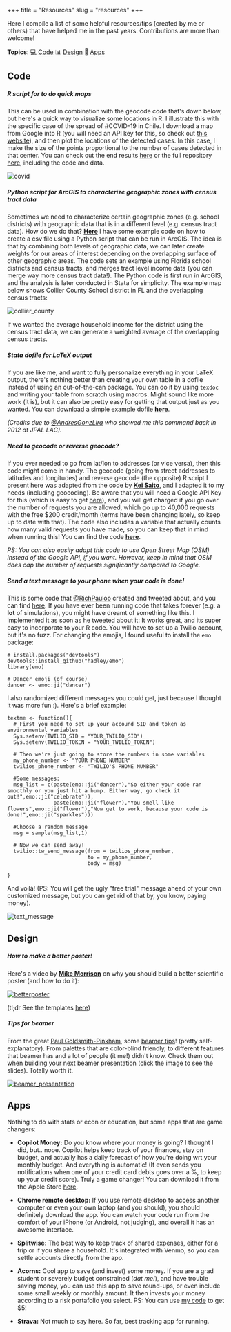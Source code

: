 +++ 
title = "Resources" 
slug = "resources" 
+++

Here I compile a list of some helpful resources/tips (created by me or others) that have helped me in the past years. Contributions are more than welcome!

**Topics**: 
:computer: [Code](#code)
:bar_chart: [Design](#design)
:space_invader: [Apps](#apps)

## <a name="code"></a>Code
##### R script for to do quick maps

This can be used in combination with the geocode code that's down below, but here's a quick way to visualize some locations in R. I illustrate this with the specific case of the spread of #COVID-19 in Chile. I download a map from Google into R (you will need an API key for this, so check out [this website](https://developers.google.com/maps/documentation/geocoding/get-api-key)), and then plot the locations of the detected cases. In this case, I make the size of the points proportional to the number of cases detected in that center. You can check out the end results [here](https://www.magdalenabennett.com/covid) or the full repository [here](https://github.com/maibennett/code/tree/master/covid), including the code and data.

![covid](/images/example_covid.png?raw=true)

##### Python script for ArcGIS to characterize geographic zones with census tract data

Sometimes we need to characterize certain geographic zones (e.g. school districts) with geographic data that is in a different level (e.g. census tract data). How do we do that? **[Here](https://github.com/maibennett/code/tree/master/geographic_characterization)** I have some example code on how to create a csv file using a Python script that can be run in ArcGIS. The idea is that by combining both levels of geographic data, we can later create weights for our areas of interest depending on the overlapping surface of other geographic areas. The code sets an example using Florida school districts and census tracts, and merges tract level income data (you can merge way more census tract data!). The Python code is first run in ArcGIS, and the analysis is later conducted in Stata for simplicity. The example map below shows Collier County School district in FL and the overlapping census tracts:

![collier_county](/images/map_collier_county.png?raw=true)

If we wanted the average household income for the district using the census tract data, we can generate a weighted average of the overlapping census tracts.

##### Stata dofile for LaTeX output

If you are like me, and want to fully personalize everything in your LaTeX output, there's nothing better than creating your own table in a dofile instead of using an out-of-the-can package. You can do it by using `texdoc` and writing your table from scratch using macros. Might sound like more work (it is), but it can also be pretty easy for getting that output just as you wanted. You can download a simple example dofile **[here](/files/texdoc_output.do)**.

*(Credits due to [@AndresGonzLira](https://twitter.com/AndresGonzLira) who showed me this command back in 2012 at JPAL LAC).*

##### Need to geocode or reverse geocode?

If you ever needed to go from lat/lon to addresses (or vice versa), then this code might come in handy. The geocode (going from street addresses to latitudes and longitudes) and reverse geocode (the opposite) R script I present here was adapted from the code by **[Kei Saito](https://blog.exploratory.io/reverse-geocoding-part-2-using-google-maps-api-with-r-e676db36fee6)**, and I adapted it to my needs (including geocoding). Be aware that you will need a Google API Key for this (which is easy to get [here](https://developers.google.com/maps/documentation/geocoding/get-api-key)), and you will get charged if you go over the number of requests you are allowed, which go up to 40,000 requests with the free $200 credit/month (terms have been changing lately, so keep up to date with that). The code also includes a variable that actually counts how many valid requests you have made, so you can keep that in mind when running this! You can find the code **[here](https://github.com/maibennett/code/tree/master/geocodeAPI)**. 

*PS: You can also easily adapt this code to use Open Street Map (OSM) instead of the Google API, if you want. However, keep in mind that OSM does cap the number of requests significantly compared to Google.*

##### Send a text message to your phone when your code is done!

This is some code that [@RichPauloo](https://twitter.com/RichPauloo) created and tweeted about, and you can find [here](https://richpauloo.github.io/2019-09-11-Using-Twilio-to-text-myself-after-long-running-jobs/). If you have ever been running code that takes forever (e.g. a **lot** of simulations), you might have dreamt of something like this. I implemented it as soon as he tweeted about it: It works great, and its super easy to incorporate to your R code. You will have to set up a Twilio account, but it's no fuzz. For changing the emojis, I found useful to install the `emo` package:
```{r}
# install.packages("devtools")
devtools::install_github("hadley/emo")
library(emo)

# Dancer emoji (of course)
dancer <- emo::ji("dancer") 
```
I also randomized different messages you could get, just because I thought it was more fun :). Here's a brief example:

```{r}
textme <- function(){
  # First you need to set up your accound SID and token as environmental variables
  Sys.setenv(TWILIO_SID = "YOUR_TWILIO_SID")
  Sys.setenv(TWILIO_TOKEN = "YOUR_TWILIO_TOKEN")
  
  # Then we're just going to store the numbers in some variables
  my_phone_number <- "YOUR PHONE NUMBER"
  twilios_phone_number <- "TWILIO'S PHONE NUMBER"
  
  #Some messages:
  msg_list = c(paste(emo::ji("dancer"),"So either your code ran smoothly or you just hit a bump. Either way, go check it out!",emo::ji("celebrate")),
               paste(emo::ji("flower"),"You smell like flowers",emo::ji("flower"),"Now get to work, because your code is done!",emo::ji("sparkles")))
  
  #Choose a random message
  msg = sample(msg_list,1)
  
  # Now we can send away!
  twilio::tw_send_message(from = twilios_phone_number, 
                          to = my_phone_number, 
                          body = msg)
  
}
```

And voilà! (PS: You will get the ugly "free trial" message ahead of your own customized message, but you can get rid of that by, you know, paying money).

![text_message](/images/text_message.jpg?raw=true)

## <a name="design"></a>Design
##### How to make a better poster!

Here's a video by **[Mike Morrison](https://twitter.com/mikemorrison)** on why you should build a better scientific poster (and how to do it):

[![betterposter](/images/betterposter.png?raw=true)](https://www.youtube.com/watch?v=1RwJbhkCA58&feature=youtu.be)

(tl;dr See the templates [here](https://osf.io/ef53g/))

##### Tips for beamer

From the great [Paul Goldsmith-Pinkham](https://twitter.com/paulgp), some [beamer tips](https://github.com/paulgp/beamer-tips)! (pretty self-explanatory). From palettes that are color-blind friendly, to different features that beamer has and a lot of people (it me!) didn't know. Check them out when building your next beamer presentation (click the image to see the slides). Totally worth it.

[![beamer_presentation](/images/beamer_presentation.png?raw=true)](https://github.com/paulgp/beamer-tips/blob/master/slides.pdf)

## <a name="apps"></a>Apps

Nothing to do with stats or econ or education, but some apps that are game changers:

* **Copilot Money:** Do you know where your money is going? I thought I did, but.. nope. Copilot helps keep track of your finances, stay on budget, and actually has a daily forecast of how you're doing wrt your monthly budget. And everything is automatic! (It even sends you notifications when one of your credit card debts goes over a %, to keep up your credit score). Truly a game changer! You can download it from the Apple Store [here](https://copilot.money/). 

* **Chrome remote desktop:** If you use remote desktop to access another computer or even your own laptop (and you should), you should definitely download the app. You can watch your code run from the comfort of your iPhone (or Android, not judging), and overall it has an awesome interface.

* **Splitwise:** The best way to keep track of shared expenses, either for a trip or if you share a household. It's integrated with Venmo, so you can settle accounts directly from the app.

* **Acorns:** Cool app to save (and invest) some money. If you are a grad student or severely budget constrained (*dat me!*), and have trouble saving money, you can use this app to save round-ups, or even include some small weekly or monthly amount. It then invests your money according to a risk portafolio you select. PS: You can use [my code](https://acorns.com/invite/53JKTQ) to get $5!

* **Strava:** Not much to say here. So far, best tracking app for running.
